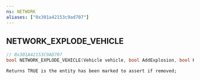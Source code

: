 ```yaml
---
ns: NETWORK
aliases: ["0x301a42153c9ad707"]
---
```

## NETWORK_EXPLODE_VEHICLE

```c
// 0x301A42153C9AD707
bool NETWORK_EXPLODE_VEHICLE(Vehicle vehicle, bool AddExplosion, bool KeepDamageEntity, int culprit);
```

```
Returns TRUE is the entity has been marked to assert if removed;
```
